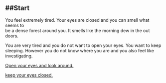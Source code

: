 ##Start
---

You feel extremely tired. Your eyes are closed and you can smell what seems to   
be a dense forest around you. It smells like the morning dew in the out doors. 

You are very tired and you do not want to open your eyes. You want to keep  
sleeping. However you do not know where you are and you also feel like investigating. 


[Open your eyes and look around.](open_eyes.md)  

[keep your eyes closed.](wolves.md) 
